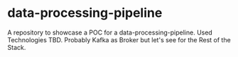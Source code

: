 # data-processing-pipeline
A repository to showcase a POC for a data-processing-pipeline. Used Technologies TBD. Probably Kafka as Broker but let's see for the Rest of the Stack.
